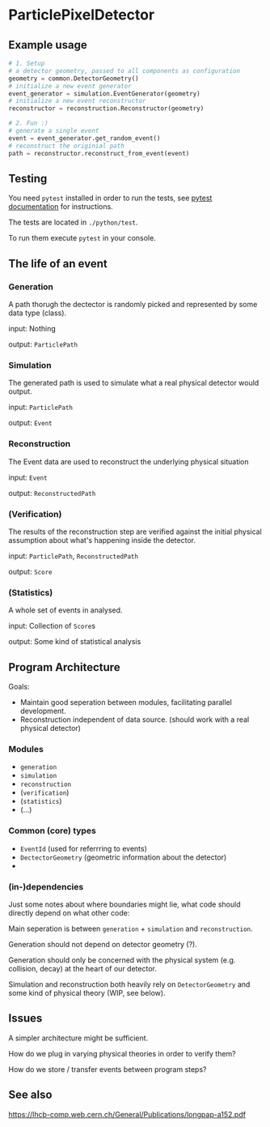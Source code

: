 # ParticlePixelDetector

## Example usage
```python
# 1. Setup
# a detector geometry, passed to all components as configuration
geometry = common.DetectorGeometry()
# initialize a new event generator
event_generator = simulation.EventGenerator(geometry)
# initialize a new event reconstructor
reconstructor = reconstruction.Reconstructor(geometry)

# 2. Fun :)
# generate a single event
event = event_generator.get_random_event()
# reconstruct the originial path
path = reconstructor.reconstruct_from_event(event)
```

## Testing
You need `pytest` installed in order to run the tests, see [pytest documentation](https://docs.pytest.org/en/stable/) for instructions.

The tests are located in `./python/test`.

To run them execute `pytest` in your console.

## The life of an event

### Generation
A path thorugh the dectector is randomly picked and represented by some data type (class).

input: Nothing

output: `ParticlePath`

### Simulation
The generated path is used to simulate what a real physical detector would output.

input: `ParticlePath`

output: `Event`

### Reconstruction
The Event data are used to reconstruct the underlying physical situation

input: `Event`

output: `ReconstructedPath`

### (Verification)
The results of the reconstruction step are verified against the initial physical assumption about what's happening inside the detector.

input: `ParticlePath`, `ReconstructedPath`

output: `Score`

### (Statistics)
A whole set of events in analysed.

input: Collection of `Score`s

output: Some kind of statistical analysis

## Program Architecture
Goals:
* Maintain good seperation between modules, facilitating parallel development.
* Reconstruction independent of data source. (should work with a real physical detector)

### Modules
* `generation`
* `simulation`
* `reconstruction`
* (`verification`)
* (`statistics`)
* (...)

### Common (core) types
* `EventId` (used for referrring to events)
* `DectectorGeometry` (geometric information about the detector)
* 

### (in-)dependencies
Just some notes about where boundaries might lie, what code should directly depend on what other code:

Main seperation is between `generation` + `simulation` and `reconstruction`.

Generation should not depend on detector geometry (?).

Generation should only be concerned with the physical system (e.g. collision, decay) at the heart of our detector.

Simulation and reconstruction both heavily rely on `DetectorGeometry` and some kind of physical theory (WIP, see below).

## Issues
A simpler architecture might be sufficient.

How do we plug in varying physical theories in order to verify them?

How do we store / transfer events between program steps?

## See also
<https://lhcb-comp.web.cern.ch/General/Publications/longpap-a152.pdf>